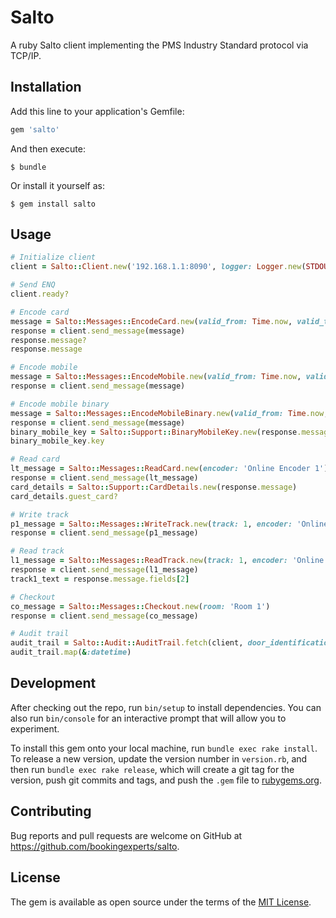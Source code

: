 # Salto

A ruby Salto client implementing the PMS Industry Standard protocol via TCP/IP.

## Installation

Add this line to your application's Gemfile:

```ruby
gem 'salto'
```

And then execute:

    $ bundle

Or install it yourself as:

    $ gem install salto

## Usage

```ruby
# Initialize client
client = Salto::Client.new('192.168.1.1:8090', logger: Logger.new(STDOUT))

# Send ENQ
client.ready?

# Encode card
message = Salto::Messages::EncodeCard.new(valid_from: Time.now, valid_till: 2.days.from_now, rooms: ['Room 1'], print_info: 'john', encoder: 'Online Encoder 1')
response = client.send_message(message)
response.message?
response.message

# Encode mobile
message = Salto::Messages::EncodeMobile.new(valid_from: Time.now, valid_till: 2.days.from_now, rooms: ['Room 1'], phone_number: '0612345678', text_message: 'Please enter')
response = client.send_message(message)

# Encode mobile binary
message = Salto::Messages::EncodeMobileBinary.new(valid_from: Time.now, valid_till: 2.days.from_now, rooms: ['Room 1'], phone_number: '0612345678', return_installation_id: true)
response = client.send_message(message)
binary_mobile_key = Salto::Support::BinaryMobileKey.new(response.message)
binary_mobile_key.key

# Read card
lt_message = Salto::Messages::ReadCard.new(encoder: 'Online Encoder 1')
response = client.send_message(lt_message)
card_details = Salto::Support::CardDetails.new(response.message)
card_details.guest_card?

# Write track
p1_message = Salto::Messages::WriteTrack.new(track: 1, encoder: 'Online Encoder 1', text: 'JOHN DOE')
response = client.send_message(p1_message)

# Read track
l1_message = Salto::Messages::ReadTrack.new(track: 1, encoder: 'Online Encoder 1')
response = client.send_message(l1_message)
track1_text = response.message.fields[2]

# Checkout
co_message = Salto::Messages::Checkout.new(room: 'Room 1')
response = client.send_message(co_message)

# Audit trail
audit_trail = Salto::Audit::AuditTrail.fetch(client, door_identification: 'Entrance')
audit_trail.map(&:datetime)
```

## Development

After checking out the repo, run `bin/setup` to install dependencies. You can also run `bin/console` for an interactive prompt that will allow you to experiment.

To install this gem onto your local machine, run `bundle exec rake install`. To release a new version, update the version number in `version.rb`, and then run `bundle exec rake release`, which will create a git tag for the version, push git commits and tags, and push the `.gem` file to [rubygems.org](https://rubygems.org).

## Contributing

Bug reports and pull requests are welcome on GitHub at https://github.com/bookingexperts/salto.

## License

The gem is available as open source under the terms of the [MIT License](https://opensource.org/licenses/MIT).
